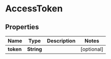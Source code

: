 
# AccessToken

## Properties
Name | Type | Description | Notes
------------ | ------------- | ------------- | -------------
**token** | **String** |  |  [optional]



